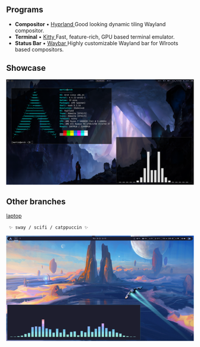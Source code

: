 ## Programs
* **Compositor** • [Hyprland ](https://github.com/hyprwm/Hyprland) Good looking dynamic tiling Wayland compositor.
* **Terminal** • [Kitty ](https://github.com/kovidgoyal/kitty) Fast, feature-rich, GPU based terminal emulator.
* **Status Bar** • [Waybar ](https://github.com/Alexays/Waybar) Highly customizable Wayland bar for Wlroots based compositors.

## Showcase
![Screenshot](/assets/screenshot.png?raw=true)

## Other branches
[laptop ](https://github.com/martin-coding/dotfiles/tree/laptop)
```ocaml
 ✨ sway / scifi / catppuccin ✨
```
![Screenshot](https://github.com/martin-coding/dotfiles/blob/laptop/assets/laptop.png?raw=true)
